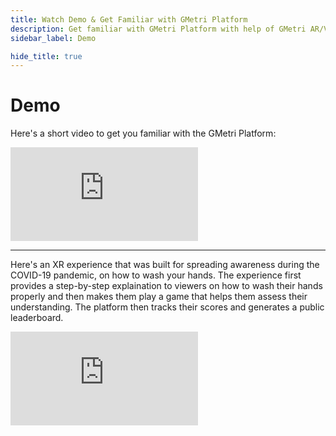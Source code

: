 ```yaml
---
title: Watch Demo & Get Familiar with GMetri Platform
description: Get familiar with GMetri Platform with help of GMetri AR/VR Authoring Tool Demo video - Documentation.
sidebar_label: Demo

hide_title: true
---
```


# Demo

Here's a short video to get you familiar with the GMetri Platform:

<iframe width={"100%"} height={"380px"} src="https://www.youtube.com/embed/_4hii3KtSos" frameBorder="0" allow="accelerometer; autoplay; encrypted-media; gyroscope; picture-in-picture" allowfullscreen></iframe>

________________________________________

Here's an XR experience that was built for spreading awareness during the COVID-19 pandemic, on how to wash your hands. The experience first provides a step-by-step explaination to viewers on how to wash their hands properly and then makes them play a game that helps them assess their understanding. The platform then tracks their scores and generates a public leaderboard.

<iframe width={"100%"} height={"380px"} src="https://view.gmetri.com/v4/xyecjf/gmetri_learnerkit_01" frameborder="0" allowfullscreen></iframe>